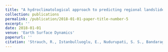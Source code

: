 ```yaml
---
title: "A hydroclimatological approach to predicting regional landslide probability using Landlab"
collection: publications
permalink: /publication/2018-01-01-paper-title-number-5
excerpt: ''
date: 2018-01-01
venue: 'Earth Surface Dynamics'
paperurl: ''
citation: 'Strauch, R., Istanbulluoglu, E., Nudurupati, S. S., Bandaragoda, C., Gasparini, N. M., & Tucker, G. E. (2018). A hydroclimatological approach to predicting regional landslide probability using Landlab. Earth Surface Dynamics, 6(1), 49-75.'
---
```


